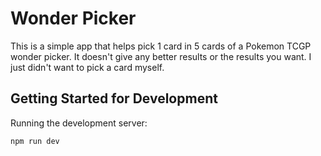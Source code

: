 
# Wonder Picker

This is a simple app that helps pick 1 card in 5 cards of a Pokemon TCGP wonder picker. It doesn't give any better results or the results you want. I just didn't want to pick a card myself.

<!-- TODO: Add an example of using the application. GIF of a card being picked -->

<!-- TODO: Add instructions to self-host the application -->

<!-- TODO: Add contributing instructions -->

## Getting Started for Development

Running the development server:

```bash
npm run dev
```
